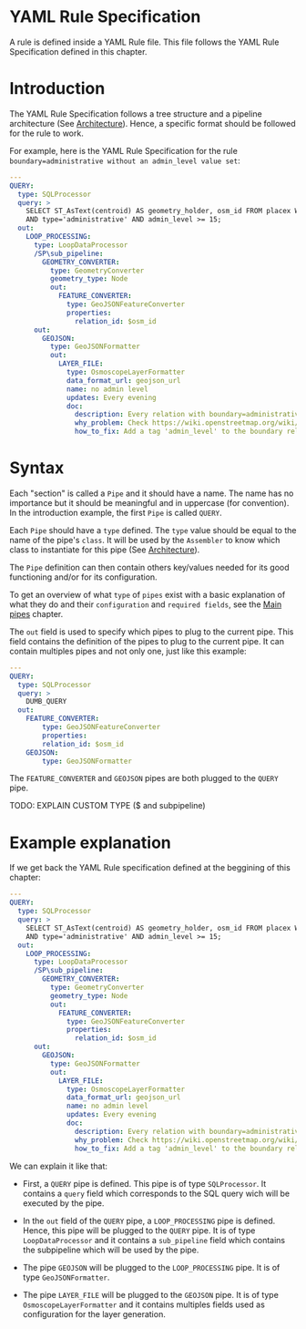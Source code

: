 # YAML Rule Specification

A rule is defined inside a YAML Rule file. This file follows the YAML Rule Specification defined in this chapter.

# Introduction

The YAML Rule Specification follows a tree structure and a pipeline architecture (See [Architecture](Overview.md#architecture)). Hence, a specific format should be followed for the rule to work.

For example, here is the YAML Rule Specification for the rule `boundary=administrative without an admin_level value set`:

```yaml
---
QUERY:
  type: SQLProcessor
  query: >
    SELECT ST_AsText(centroid) AS geometry_holder, osm_id FROM placex WHERE osm_type='R' AND class='boundary'
    AND type='administrative' AND admin_level >= 15;
  out:
    LOOP_PROCESSING:
      type: LoopDataProcessor
      /SP\sub_pipeline:
        GEOMETRY_CONVERTER:
          type: GeometryConverter
          geometry_type: Node
          out:
            FEATURE_CONVERTER:
              type: GeoJSONFeatureConverter
              properties:
                relation_id: $osm_id
      out:
        GEOJSON:
          type: GeoJSONFormatter
          out:
            LAYER_FILE:
              type: OsmoscopeLayerFormatter
              data_format_url: geojson_url
              name: no admin level
              updates: Every evening
              doc:
                description: Every relation with boundary=administrative should have an admin_level value set.
                why_problem: Check https://wiki.openstreetmap.org/wiki/Tag%3Aboundary%3Dadministrative for more informations.
                how_to_fix: Add a tag 'admin_level' to the boundary relation.
```

# Syntax
Each "section" is called a `Pipe` and it should have a name. The name has no importance but it should be meaningful and in uppercase (for convention). In the introduction example, the first `Pipe` is called `QUERY`.

Each `Pipe` should have a `type` defined. The `type` value should be equal to the name of the pipe's `class`. It will be used by the `Assembler` to know which class to instantiate for this pipe (See [Architecture](Overview.md#architecture)).

The `Pipe` definition can then contain others key/values needed for its good functioning and/or for its configuration.

To get an overview of what `type` of `pipes` exist with a basic explanation of what they do and their `configuration` and `required fields`, see the [Main pipes](Pipes.md#Main-pipes) chapter.

The `out` field is used to specify which pipes to plug to the current pipe. This field contains the definition of the pipes to plug to the current pipe. It can contain multiples pipes and not only one, just like this example:

```yaml
---
QUERY:
  type: SQLProcessor
  query: >
    DUMB_QUERY
  out:
    FEATURE_CONVERTER:
        type: GeoJSONFeatureConverter
        properties:
        relation_id: $osm_id
    GEOJSON:
        type: GeoJSONFormatter
```

The `FEATURE_CONVERTER` and `GEOJSON` pipes are both plugged to the `QUERY` pipe.

TODO: EXPLAIN CUSTOM TYPE ($ and subpipeline)

# Example explanation

If we get back the YAML Rule specification defined at the beggining of this chapter:

```yaml
---
QUERY:
  type: SQLProcessor
  query: >
    SELECT ST_AsText(centroid) AS geometry_holder, osm_id FROM placex WHERE osm_type='R' AND class='boundary'
    AND type='administrative' AND admin_level >= 15;
  out:
    LOOP_PROCESSING:
      type: LoopDataProcessor
      /SP\sub_pipeline:
        GEOMETRY_CONVERTER:
          type: GeometryConverter
          geometry_type: Node
          out:
            FEATURE_CONVERTER:
              type: GeoJSONFeatureConverter
              properties:
                relation_id: $osm_id
      out:
        GEOJSON:
          type: GeoJSONFormatter
          out:
            LAYER_FILE:
              type: OsmoscopeLayerFormatter
              data_format_url: geojson_url
              name: no admin level
              updates: Every evening
              doc:
                description: Every relation with boundary=administrative should have an admin_level value set.
                why_problem: Check https://wiki.openstreetmap.org/wiki/Tag%3Aboundary%3Dadministrative for more informations.
                how_to_fix: Add a tag 'admin_level' to the boundary relation.
```

We can explain it like that:

* First, a `QUERY` pipe is defined. This pipe is of type `SQLProcessor`. It contains a `query` field which corresponds to the SQL query wich will be executed by the pipe.

* In the `out` field of the `QUERY` pipe, a `LOOP_PROCESSING` pipe is defined. Hence, this pipe will be plugged to the `QUERY` pipe. It is of type `LoopDataProcessor` and it contains a `sub_pipeline` field which contains the subpipeline which will be used by the pipe.

* The pipe `GEOJSON` will be plugged to the `LOOP_PROCESSING` pipe. It is of type `GeoJSONFormatter`.

* The pipe `LAYER_FILE` will be plugged to the `GEOJSON` pipe. It is of type `OsmoscopeLayerFormatter` and it contains multiples fields used as configuration for the layer generation.